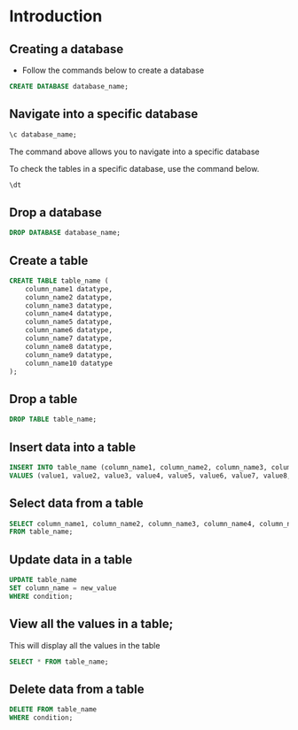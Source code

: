 # Introduction

## Creating a database
- Follow the commands below to create a database

```sql
CREATE DATABASE database_name;  
```

## Navigate into a specific database

```sql
\c database_name;

```
The command above allows you to navigate into a specific database

To check the tables in a specific database, use the command below.

```sql
\dt
```

## Drop a database

```sql
DROP DATABASE database_name;
```

## Create a table

```sql
CREATE TABLE table_name (
    column_name1 datatype,
    column_name2 datatype,
    column_name3 datatype,
    column_name4 datatype,
    column_name5 datatype,
    column_name6 datatype,
    column_name7 datatype,
    column_name8 datatype,
    column_name9 datatype,
    column_name10 datatype
);
```

## Drop a table

```sql
DROP TABLE table_name;
```

## Insert data into a table

```sql
INSERT INTO table_name (column_name1, column_name2, column_name3, column_name4, column_name5, column_name6, column_name7, column_name8, column_name9, column_name10)
VALUES (value1, value2, value3, value4, value5, value6, value7, value8, value9, value10);
``` 

## Select data from a table

```sql
SELECT column_name1, column_name2, column_name3, column_name4, column_name5, column_name6, column_name7, column_name8, column_name9, column_name10
FROM table_name;
```

## Update data in a table

```sql
UPDATE table_name
SET column_name = new_value
WHERE condition;
```
## View all the values in a table;
This will display all the values in the table

```sql
SELECT * FROM table_name;
```

## Delete data from a table

```sql
DELETE FROM table_name
WHERE condition;
```
